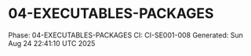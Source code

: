 # 04-EXECUTABLES-PACKAGES
Phase: 04-EXECUTABLES-PACKAGES
CI: CI-SE001-008
Generated: Sun Aug 24 22:41:10 UTC 2025
